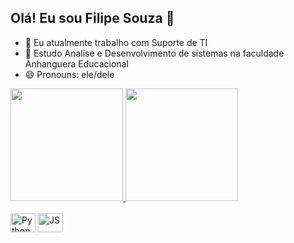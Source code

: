 ## Olá! Eu sou Filipe Souza 👋


- 🔭 Eu atualmente trabalho com Suporte de TI
- 🌱 Estudo Analise e Desenvolvimento de sistemas na faculdade Anhanguera Educacional
- 😄 Pronouns: ele/dele

<div>
  <a href="https://beacons.ai/epilifss">
  <img height="180cm" src="https://github-readme-stats.vercel.app/api?username=epilifss&show_icons=true&theme=dark&include_all_commits=true&count_private=true"/>
  <img height="180cm" src="https://github-readme-stats.vercel.app/api/top-langs/?username=epilifss&layout=compact&langs_count=16&theme=dark"/>
<div>

<div style="display: inline-block"><br>
  <img align="center" alt="Python" height="30" width="40" src="https://cdn.jsdelivr.net/gh/devicons/devicon@latest/icons/python/python-original.svg" />
  <img align="center" alt="JS" height="30" width="40" src="https://cdn.jsdelivr.net/gh/devicons/devicon@latest/icons/javascript/javascript-original.svg" />
<div>
